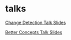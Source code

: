 # talks

[Change Detection Talk Slides](https://docs.google.com/presentation/d/12Y7FD_HJDCYSgj3Bvcd8FXH9y6UI9VfV5tsXPDiW2DE/edit#slide=id.g7a0f6ac65_2_0)

[Better Concepts Talk Slides](https://docs.google.com/presentation/d/1IlPs9UxiCA79Qi6GvAnB_lrd_3t-SN_0azM-fLHy5lQ/preview?slide=id.p)

